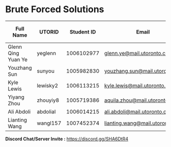 # Brute Forced Solutions

| Full Name | UTORID | Student ID | Email | Best Way to Contact | Discord Username |
|-----------|--------|------------|-------|---------------------|------------------|
|Glenn Qing Yuan Ye|yeglenn|1006102977|glenn.ye@mail.utoronto.ca|Email|SirFudgekins#4279|
|Youzhang Sun|sunyou|1005982830|youzhang.sun@mail.utoronto.ca|Discord|Lemonsity#3710|
|Kyle Lewis|lewisky2|1006113215|kyle.lewis@mail.utoronto.ca|Email|Mallow#3725|
|Yiyang Zhou|zhouyiy8|1005719386|aquila.zhou@mail.utoronto.ca|Discord|aquila_zyy#5924|
|Ali Abdoli|abdolial|1006014215|ali.abdoli@mail.utoronto.ca|Discord|gator#2269|
|Lianting Wang|wangl157|1007452374|lianting.wang@mail.utoronto.ca|Discord|Lianting Wang#6428|

**Discord Chat/Server Invite :** https://discord.gg/SHA6DtR4
